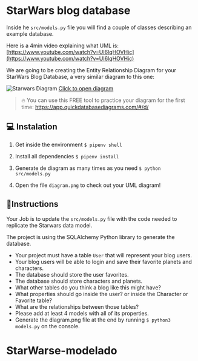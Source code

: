 # StarWars blog database

Inside he `src/models.py` file you will find a couple of classes describing an example database.

Here is a 4min video explaining what UML is: [https://www.youtube.com/watch?v=UI6lqHOVHic](https://www.youtube.com/watch?v=UI6lqHOVHic)

We are going to be creating the Entity Relationship Diagram for your StarWars Blog Database, a very similar diagram to this one:

![Starwars Diagram](https://github.com/breatheco-de/exercise-starwars-data-modeling/blob/master/assets/example.png?raw=true)
[Click to open diagram](https://app.quickdatabasediagrams.com/#/d/LxNXQZ)

> 🔥 You can use this FREE tool to practice your diagram for the first time: https://app.quickdatabasediagrams.com/#/d/

## 💻 Instalation

1. Get inside the environment `$ pipenv shell`

2. Install all dependencies `$ pipenv install`

3. Generate de diagram as many times as you need `$ python src/models.py`

4. Open the file `diagram.png` to check out your UML diagram!


## 📝Instructions

Your Job is to update the `src/models.py` file with the code needed to replicate the Starwars data model.

The project is using the SQLAlchemy Python library to generate the database.

- Your project must have a table `User` that will represent your blog users.
- Your blog users will be able to login and save their favorite planets and characters.
- The database should store the user favorites.
- The database should store characters and planets.
- What other tables do you think a blog like this might have?
- What properties should go inside the user? or inside the Character or Favorite table?
- What are the relationships between those tables?
- Please add at least 4 models with all of its properties.
- Generate the diagram.png file at the end by running `$ python3 models.py` on the console.


# StarWarse-modelado
